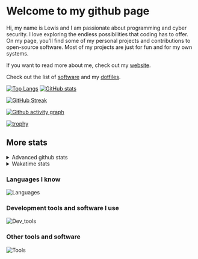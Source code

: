 # Welcome to my github page
Hi, my name is Lewis and I am passionate about programming and cyber security. I love exploring the endless possibilities that coding has to offer. On my page, you'll find some of my personal projects and contributions to open-source software. Most of my projects are just for fun and for my own systems.

If you want to read more about me, check out my [website](https://awesomelewis2007.github.io/).

Check out the list of [software](https://github.com/awesomelewis2007/awesomelewis2007/blob/master/software.md) and my [dotfiles](https://github.com/awesomelewis2007/dotfiles).



[![Top Langs](https://github-readme-stats.vercel.app/api/top-langs/?username=awesomelewis2007&hide=html,css,jupyter%20notebook&langs_count=10&layout=compact&theme=transparent&exclude_repo=GPT-code-repository)](https://github.com/anuraghazra/github-readme-stats) [![GitHub stats](https://github-readme-stats.vercel.app/api?username=awesomelewis2007&show_icons=true&theme=transparent)](https://github.com/anuraghazra/github-readme-stats)

[![GitHub Streak](https://streak-stats.demolab.com?user=Awesomelewis2007&theme=transparent)](https://git.io/streak-stats)

[![Github activity graph](https://github-readme-activity-graph.cyclic.app/graph?username=awesomelewis2007&theme=github-compact&area=true)](https://github.com/ashutosh00710/github-readme-activity-graph)

[![trophy](https://github-profile-trophy.vercel.app/?username=awesomelewis2007&theme=darkhub)](https://github.com/ryo-ma/github-profile-trophy)

## More stats
<details close>
<summary>Advanced github stats</summary>
<br>
  
![Metrics](https://raw.githubusercontent.com/awesomelewis2007/awesomelewis2007/master/github-metrics.svg)
  
</details>

<details close>
<summary>Wakatime stats</summary>
<br>

<!--START_SECTION:waka-->

```text
Python       2 hrs 57 mins   ██████████▒░░░░░░░░░░░░░░   41.20 %
YAML         53 mins         ███░░░░░░░░░░░░░░░░░░░░░░   12.51 %
Markdown     40 mins         ██▒░░░░░░░░░░░░░░░░░░░░░░   09.39 %
HTML         33 mins         ██░░░░░░░░░░░░░░░░░░░░░░░   07.82 %
CSS          32 mins         ██░░░░░░░░░░░░░░░░░░░░░░░   07.59 %
JSON         20 mins         █▒░░░░░░░░░░░░░░░░░░░░░░░   04.75 %
Bash         12 mins         ▓░░░░░░░░░░░░░░░░░░░░░░░░   02.95 %
Rust         12 mins         ▓░░░░░░░░░░░░░░░░░░░░░░░░   02.94 %
JavaScript   12 mins         ▓░░░░░░░░░░░░░░░░░░░░░░░░   02.92 %
Text         12 mins         ▓░░░░░░░░░░░░░░░░░░░░░░░░   02.86 %
Other        8 mins          ▒░░░░░░░░░░░░░░░░░░░░░░░░   01.96 %
TOML         3 mins          ▒░░░░░░░░░░░░░░░░░░░░░░░░   00.88 %
INI          3 mins          ▒░░░░░░░░░░░░░░░░░░░░░░░░   00.84 %
C++          2 mins          ░░░░░░░░░░░░░░░░░░░░░░░░░   00.49 %
CSV          1 min           ░░░░░░░░░░░░░░░░░░░░░░░░░   00.43 %
```

<!--END_SECTION:waka-->
</details>

### Languages I know
![Languages](https://skillicons.dev/icons?i=python,cpp,cs,c,javascript,nodejs,dotnet,bash,css,html,rust)
### Development tools and software I use
![Dev_tools](https://skillicons.dev/icons?i=git,docker,github,googlecloud,vscode,visualstudio,raspberrypi,linux,powershell,replit)
### Other tools and software
![Tools](https://skillicons.dev/icons?i=blender,ps,pr,ai,xd,figma)
